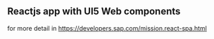 
## Reactjs app with UI5 Web components

for more detail in 
https://developers.sap.com/mission.react-spa.html
